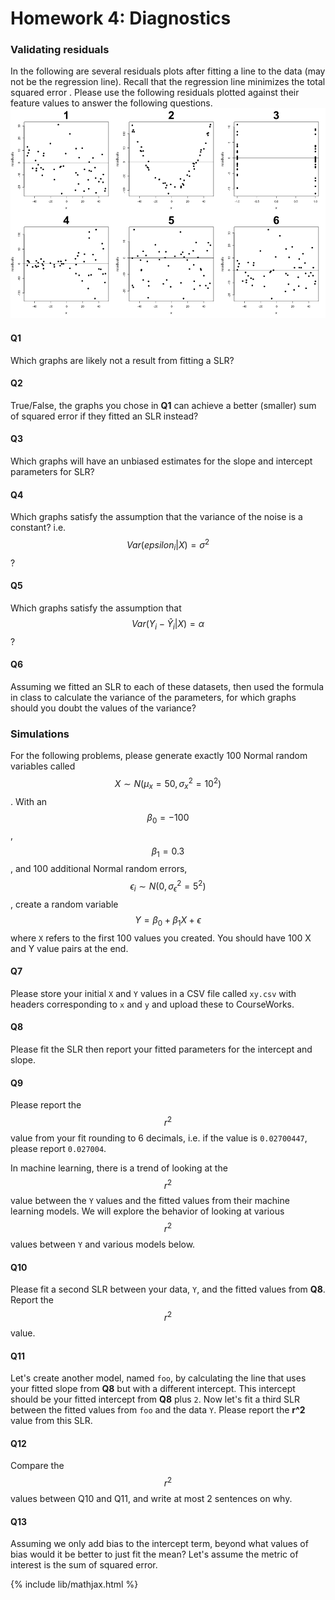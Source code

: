 # Homework 4: Diagnostics

### Validating residuals
In the following are several residuals plots after fitting a line to the data (may not be the regression line). Recall that the regression line minimizes the total squared error . Please use the following residuals plotted against their feature values to answer the following questions.
    <img src="../images/wrong_right_residuals.png" alt="bad residuals" width='600'>

#### Q1
Which graphs are likely not a result from fitting a SLR?

#### Q2
True/False, the graphs you chose in **Q1** can achieve a better (smaller) sum of squared error if they fitted an SLR instead?

#### Q3
Which graphs will have an unbiased estimates for the slope and intercept parameters for SLR?

#### Q4
Which graphs satisfy the assumption that the variance of the noise is a constant? i.e. $$Var(epsilon_i|X) = \sigma^2$$?

#### Q5
Which graphs satisfy the assumption that $$Var(Y_i - \hat{Y}_i|X) = \alpha$$?

#### Q6
Assuming we fitted an SLR to each of these datasets, then used the formula in class to calculate the variance of the parameters, for which graphs should you doubt the values of the variance?


### Simulations
For the following problems, please generate exactly 100 Normal random variables called $$X \sim N(\mu_x=50, \sigma^2_x=10^2)$$. With an $$\beta_0 = -100$$, $$\beta_1= 0.3$$, and 100 additional Normal random errors, $$\epsilon_i \sim N(0, \sigma^2_{\epsilon} = 5^2)$$, create a random variable $$Y = \beta_0 + \beta_1 X + \epsilon$$ where `X` refers to the first 100 values you created. You should have 100 X and Y value pairs at the end.

#### Q7
Please store your initial `X` and `Y` values in a CSV file called `xy.csv` with headers corresponding to `x` and `y` and upload these to CourseWorks.

#### Q8
Please fit the SLR then report your fitted parameters for the intercept and slope.

#### Q9
Please report the $$r^2$$ value from your fit rounding to 6 decimals, i.e. if the value is `0.02700447`, please report `0.027004`.

In machine learning, there is a trend of looking at the $$r^2$$ value between the `Y` values and the fitted values from their machine learning models. We will explore the behavior of looking at various $$r^2$$ values between `Y` and various models below.

#### Q10
Please fit a second SLR between your data, `Y`, and the fitted values from **Q8**. Report the $$r^2$$ value.

#### Q11
Let's create another model, named `foo`, by calculating the line that uses your fitted slope from **Q8** but with a different intercept. This intercept should be your fitted intercept from **Q8** plus `2`. Now let's fit a third SLR between the fitted values from `foo` and the data `Y`. Please report the **r^2** value from this SLR.

#### Q12
Compare the $$r^2$$ values between Q10 and Q11, and write at most 2 sentences on why.

#### Q13
Assuming we only add bias to the intercept term, beyond what values of bias would it be better to just fit the mean? Let's assume the metric of interest is the sum of squared error.

{% include lib/mathjax.html %}
